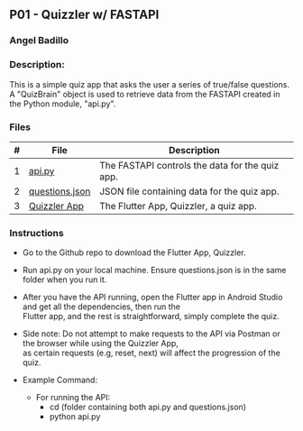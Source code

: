## P01 - Quizzler w/ FASTAPI
### Angel Badillo
### Description:

This is a simple quiz app that asks the user a series of true/false questions.
A "QuizBrain" object is used to retrieve data from the FASTAPI created in the Python module, "api.py".


### Files

|   #   | File                            | Description              |
| :---: | ------------------------------- | ------------------------ |
|   1   | [api.py](https://github.com/It-Is-Legend27/4443-MOB-Badillo/blob/main/Assignments/A04/api.py)                | The FASTAPI controls the data for the quiz app.|
|   2   | [questions.json](https://github.com/It-Is-Legend27/4443-MOB-Badillo/blob/main/Assignments/A04/questions.json) | JSON file containing data for the quiz app.     |
|   3   | [Quizzler App](https://github.com/It-Is-Legend27/P01_Quizzler)  | The Flutter App, Quizzler, a quiz app. |


### Instructions

- Go to the Github repo to download the Flutter App, Quizzler.
- Run api.py on your local machine. Ensure questions.json is
  in the same folder when you run it.
- After you have the API running, open the Flutter app in Android Studio and get all the dependencies, then run the <br>
  Flutter app, and the rest is straightforward, simply complete the quiz.
- Side note: Do not attempt to make requests to the API via Postman or the browser while using the Quizzler App, <br>
  as certain requests (e.g, reset, next) will affect the progression of the quiz.

- Example Command:
    - For running the API:
        - cd (folder containing both api.py and questions.json)
        - python api.py
